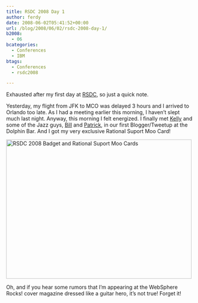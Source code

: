```yaml
---
title: RSDC 2008 Day 1
author: ferdy
date: 2008-06-02T05:41:52+00:00
url: /blog/2008/06/02/rsdc-2008-day-1/
b2008:
  - 06
bcategories:
  - Conferences
  - IBM
btags:
  - Conferences
  - rsdc2008

---
```

Exhausted after my first day at [RSDC][1], so just a quick note.

Yesterday, my flight from JFK to MCO was delayed 3 hours and I arrived to Orlando too late. As I had a meeting earlier this morning, I haven&#8217;t slept much last night. Anyway, this morning I felt energized. I finally met [Kelly][2] and some of the Jazz guys, [Bill][3] and [Patrick][4], in our first Blogger/Tweetup at the Dolphin Bar. And I got my very exclusive Rational Suport Moo Card!

[<img src="http://farm4.static.flickr.com/3094/2543521723_2d719ea15a.jpg" width="500" height="375" alt="RSDC 2008 Badget and Rational Suport Moo Cards" />][5]

Oh, and if you hear some rumors that I&#8217;m appearing at the WebSphere Rocks! cover magazine dressed like a guitar hero, it&#8217;s not true! Forget it!

 [1]: http://www-306.ibm.com/software/rational/events/rsdc2008/index.html
 [2]: http://kellypuffs.wordpress.com/
 [3]: http://billhiggins.us/weblog
 [4]: http://pmuellr.blogspot.com/
 [5]: http://www.flickr.com/photos/ferranrodenas/2543521723/ "RSDC 2008 Badget and Rational Suport Moo Cards by Ferran Rodenas, on Flickr"